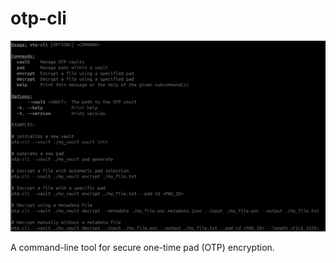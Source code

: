 # otp-cli
![OTP CLI App Screenshot](../docs/images/screenshot-otp-cli-rust.png)

A command-line tool for secure one-time pad (OTP) encryption.